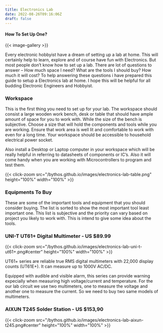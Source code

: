 ```yaml
---
title: Electronics Lab
date: 2022-08-26T09:16:06Z
draft: false
---
```


#### How To Set Up One?

{{< image-gallery >}}

Every electronic hobbyist have a dream of setting up a lab at home. This will certainly help to learn, explore and of course have fun with Electronics. But most people don’t know how to set up a lab. There are lot of questions to answer – How much space I need? What are the tools I should buy? How much it will cost? To help answering these questions i have prepared this guide to setup a Electronics lab at home. I hope this will be helpful for all budding Electronic Engineers and Hobbyist.

### Workspace

This is the first thing you need to set up for your lab. The workspace should consist a large wooden work bench, desk or table that should have ample amount of space for you to work with. While the size of the bench is subjective. Choose a size that will hold the components and tools while you are working. Ensure that work area is well lit and comfortable to work with even for a long time. Your workspace should be accessible to household electrical power socket.

Also install a Desktop or Laptop computer in your workspace which will be really helpful in referring to datasheets of components or IC’s. Also it will come handy when you are working with Microcontrollers to program and test them.

{{< click-zoom src="/bythos.github.io/images/electronics-lab-table.png" height="100%" width="100%" >}}

### Equipments To Buy

These are some of the important tools and equipment that you should consider buying. The list is sorted to show the most important tool least important one. This list is subjective and the priority can vary based on project you likely to work with. This is intend to give some idea about the tools.

### UNI-T UT61+ Digital Multimeter - US $89.99

{{< click-zoom src="/bythos.github.io/images/electronics-lab-uni-t-ut61+.png#center" height="100%" width="100%" >}}

UT61+ series are reliable true RMS digital multimeters with 22,000 display counts (UT61E+). It can measure up to 1000V AC/DC.

Equipped with audible and visible alarm, this series can provide warning expecially when measuring high voltage/current and temperature.
For the our lab circuit we use two multimeters, one to measure the voltage and another one to measure the current. So we need to buy two same models of multimeters.

### AIXUN T245 Solder Station - US $153,90

{{< click-zoom src="/bythos.github.io/images/electronics-lab-aixun-t245.png#center" height="100%" width="100%" >}}
